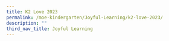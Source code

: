 ```yaml
---
title: K2 Love 2023
permalink: /moe-kindergarten/Joyful-Learning/k2-love-2023/
description: ""
third_nav_title: Joyful Learning
---
```

